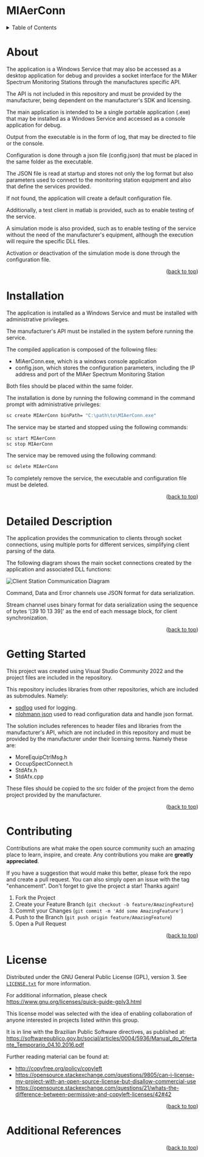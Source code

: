 <!-- Improved compatibility of back to top link: See: https://github.com/othneildrew/Best-README-Template/pull/73 -->
<a name="indexerd-md-top"></a>

<!-- PROJECT SHIELDS -->
<!--
*** based on https://github.com/othneildrew/Best-README-Template
*** Reference links are enclosed in brackets [ ] instead of parentheses ( ).
*** See the bottom of this document for the declaration of the reference variables
*** for contributors-url, forks-url, etc. This is an optional, concise syntax you may use.
*** https://www.markdownguide.org/basic-syntax/#reference-style-links
-->
# MIAerConn

<!-- TABLE OF CONTENTS -->
<details>
  <summary>Table of Contents</summary>
  <ol>
    <li><a href="#about">About MIAerConn</a></li>
    <li><a href="#installation">Instalation</a></li>
    <li><a href="#detailed-description">Detailed Description</a></li>
    <li><a href="#getting-started">Getting Started</a></li>
    <li><a href="#contributing">Contributing</a></li>
    <li><a href="#license">License</a></li>
    <li><a href="#additional-references">Additional References</a></li>
  </ol>
</details>

<!-- ABOUT THE PROJECT -->
# About

The application is a Windows Service that may also be accessed as a desktop application for debug and provides a socket interface for the MIAer Spectrum Monitoring Stations through the manufactures specific API.

The API is not included in this repository and must be provided by the manufacturer, being dependent on the manufacturer's SDK and licensing.

The main application is intended to be a single portable application (.exe) that may be installed as a Windows Service and accessed as a console application for debug.

Output from the executable is in the form of log, that may be directed to file or the console.

Configuration is done through a json file (config.json) that must be placed in the same folder as the executable.

The JSON file is read at startup and stores not only the log format but also parameters used to connect to the monitoring station equipment and also that define the services provided.

If not found, the application will create a default configuration file.

Additionally, a test client in matlab is provided, such as to enable testing of the service.

A simulation mode is also provided, such as to enable testing of the service without the need of the manufacturer's equipment, although the execution will require the specific DLL files.

Activation or deactivation of the simulation mode is done through the configuration file.

<p align="right">(<a href="#indexerd-md-top">back to top</a>)</p>

<!-- Installation -->
# Installation

The application is installed as a Windows Service and must be installed with administrative privileges.

The manufacturer's API must be installed in the system before running the service.

The compiled application is composed of the following files:

 - MIAerConn.exe, which is a windows console application
 - config.json, which stores the configuration parameters, including the IP address and port of the MIAer Spectrum Monitoring Station

Both files should be placed within the same folder.

The installation is done by running the following command in the command prompt with administrative privileges:

```cmd
sc create MIAerConn binPath= "C:\path\to\MIAerConn.exe"
```

The service may be started and stopped using the following commands:

```cmd
sc start MIAerConn
sc stop MIAerConn
```

The service may be removed using the following command:

```cmd
sc delete MIAerConn
```

To completely remove the service, the executable and configuration file must be deleted.

<p align="right">(<a href="#indexerd-md-top">back to top</a>)</p>

<!-- Detailed Description -->
# Detailed Description

The application provides the communication to clients through socket connections, using multiple ports for different services, simplifying client parsing of the data.

The following diagram shows the main socket connections created by the application and associated DLL functions:

![Client Station Communication Diagram](/doc/diagram.svg)

Command, Data and Error channels use JSON format for data serialization.

Stream channel uses binary format for data serialization using the sequence of bytes '[39 10 13 39]' as the end of each message block, for client synchronization.

<p align="right">(<a href="#indexerd-md-top">back to top</a>)</p>

<!-- GETTING STARTED -->
# Getting Started

This project was created using Visual Studio Community 2022 and the project files are included in the repository.

This repository includes libraries from other repositories, which are included as submodules. Namely:

- [spdlog](https://github.com/gabime/spdlog) used for logging.
- [nlohmann json](https://github.com/nlohmann/json) used to read configuration data and handle json format.

The solution includes references to header files and libraries from the manufacturer's API, which are not included in this repository and must be provided by the manufacturer under their licensing terms. Namely these are:
- MoreEquipCtrlMsg.h
- OccupSpectConnect.h
- StdAfx.h
- StdAfx.cpp

These files should be copied to the src folder of the project from the demo project provided by the manufacturer.

<p align="right">(<a href="#indexerd-md-top">back to top</a>)</p>

<!-- CONTRIBUTING -->
# Contributing

Contributions are what make the open source community such an amazing place to learn, inspire, and create. Any contributions you make are **greatly appreciated**.

If you have a suggestion that would make this better, please fork the repo and create a pull request. You can also simply open an issue with the tag "enhancement".
Don't forget to give the project a star! Thanks again!

1. Fork the Project
2. Create your Feature Branch (`git checkout -b feature/AmazingFeature`)
3. Commit your Changes (`git commit -m 'Add some AmazingFeature'`)
4. Push to the Branch (`git push origin feature/AmazingFeature`)
5. Open a Pull Request

<p align="right">(<a href="#indexerd-md-top">back to top</a>)</p>

<!-- LICENSE -->
# License

Distributed under the GNU General Public License (GPL), version 3. See [`LICENSE.txt`](.\LICENSE) for more information.

For additional information, please check <https://www.gnu.org/licenses/quick-guide-gplv3.html>

This license model was selected with the idea of enabling collaboration of anyone interested in projects listed within this group.

It is in line with the Brazilian Public Software directives, as published at: <https://softwarepublico.gov.br/social/articles/0004/5936/Manual_do_Ofertante_Temporario_04.10.2016.pdf>

Further reading material can be found at:
- <http://copyfree.org/policy/copyleft>
- <https://opensource.stackexchange.com/questions/9805/can-i-license-my-project-with-an-open-source-license-but-disallow-commercial-use>
- <https://opensource.stackexchange.com/questions/21/whats-the-difference-between-permissive-and-copyleft-licenses/42#42>

<p align="right">(<a href="#indexerd-md-top">back to top</a>)</p>

# Additional References

<p align="right">(<a href="#indexerd-md-top">back to top</a>)</p>
